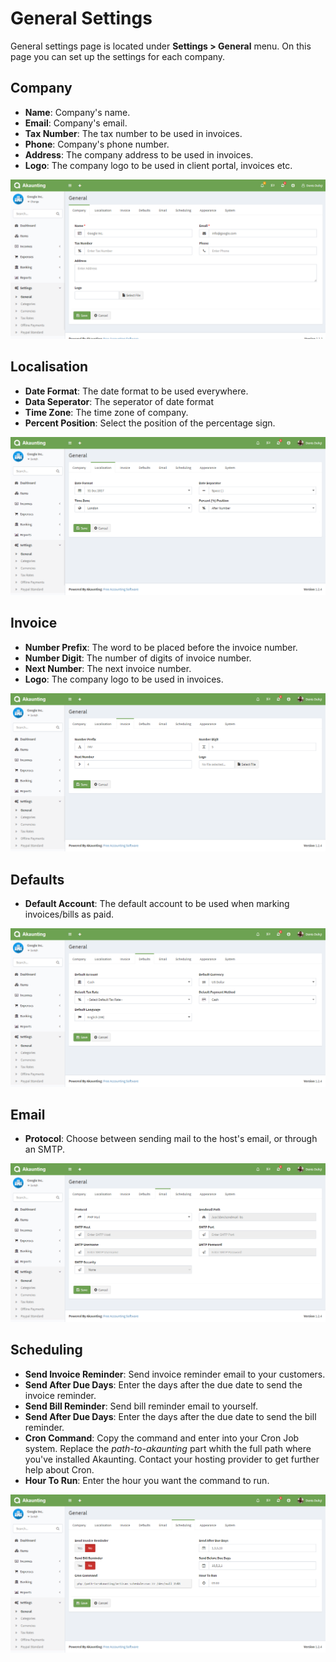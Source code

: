 General Settings
================

General settings page is located under **Settings > General** menu. On this page you can set up the settings for each company.

## Company

- **Name**: Company's name.
- **Email**: Company's email.
- **Tax Number**: The tax number to be used in invoices.
- **Phone**: Company's phone number.
- **Address**: The company address to be used in invoices.
- **Logo**: The company logo to be used in client portal, invoices etc.

![general company](_images/general_company.png)

## Localisation

- **Date Format**: The date format to be used everywhere.
- **Data Seperator**: The seperator of date format
- **Time Zone**: The time zone of company.
- **Percent Position**: Select the position of the percentage sign.

![general localisation](_images/general_localisation.png)

## Invoice

- **Number Prefix**: The word to be placed before the invoice number.
- **Number Digit**: The number of digits of invoice number.
- **Next Number**: The next invoice number.
- **Logo**: The company logo to be used in invoices.

![general invoice](_images/general_invoice.png)

## Defaults

- **Default Account**: The default account to be used when marking invoices/bills as paid.

![general defaults](_images/general_defaults.png)

## Email

- **Protocol**: Choose between sending mail to the host's email, or through an SMTP.

![general email](_images/general_email.png)

## Scheduling

- **Send Invoice Reminder**: Send invoice reminder email to your customers.
- **Send After Due Days**: Enter the days after the due date to send the invoice reminder.
- **Send Bill Reminder**: Send bill reminder email to yourself.
- **Send After Due Days**: Enter the days after the due date to send the bill reminder.
- **Cron Command**: Copy the command and enter into your Cron Job system. Replace the *path-to-akaunting* part whith the full path where you've installed Akaunting. Contact your hosting provider to get further help about Cron.
- **Hour To Run**: Enter the hour you want the command to run.

![general scheduling](_images/general_scheduling.png)
